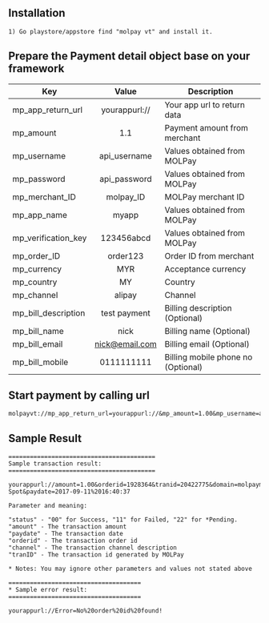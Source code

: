 ## Installation

```
1) Go playstore/appstore find "molpay vt" and install it.
```

## Prepare the Payment detail object base on your framework

| Key                   | Value         | Description                       |
| --------------------- |:-------------:| --------------------------------- |
| mp_app_return_url     | yourappurl:// | Your app url to return data       |
| mp_amount             | 1.1           | Payment amount from merchant      |
| mp_username           | api_username  | Values obtained from MOLPay       |
| mp_password           | api_password  | Values obtained from MOLPay       |
| mp_merchant_ID        | molpay_ID     | MOLPay merchant ID                |
| mp_app_name           | myapp         | Values obtained from MOLPay       |
| mp_verification_key   | 123456abcd    | Values obtained from MOLPay       |
| mp_order_ID           | order123      | Order ID from merchant            |
| mp_currency           | MYR           | Acceptance currency               |
| mp_country            | MY            | Country                           |
| mp_channel            | alipay        | Channel                           |
| mp_bill_description   | test payment  | Billing description (Optional)    |
| mp_bill_name          | nick          | Billing name (Optional)           |
| mp_bill_email         | nick@email.com| Billing email (Optional)          |
| mp_bill_mobile        | 0111111111    | Billing mobile phone no (Optional)|

## Start payment by calling url

```
molpayvt://mp_app_return_url=yourappurl://&mp_amount=1.00&mp_username=api_username&mp_password=api_password&mp_merchant_ID=molpay_ID&mp_app_name=myapp&mp_verification_key=123456abcd&mp_order_ID=order123&mp_currency=MYR&mp_country=MY&mp_channel=alipay&mp_bill_description=test%20payment&mp_bill_name=nick&mp_bill_email=nick@email.com&mp_bill_mobile=0111111111
```

## Sample Result

```
=========================================
Sample transaction result:
=========================================

yourappurl://amount=1.00&orderid=1928364&tranid=20422775&domain=molpaymerchant&status=00&appcode=&error_code=null&error_desc=null&skey=921820ca098a57444413bd577e7fc0bf&currency=MYR&channel=Alipay-Spot&paydate=2017-09-11%2016:40:37

Parameter and meaning:

"status" - "00" for Success, "11" for Failed, "22" for *Pending. 
"amount" - The transaction amount
"paydate" - The transaction date
"orderid" - The transaction order id
"channel" - The transaction channel description
"tranID" - The transaction id generated by MOLPay

* Notes: You may ignore other parameters and values not stated above

=====================================
* Sample error result:
=====================================

yourappurl://Error=No%20order%20id%20found!

```

